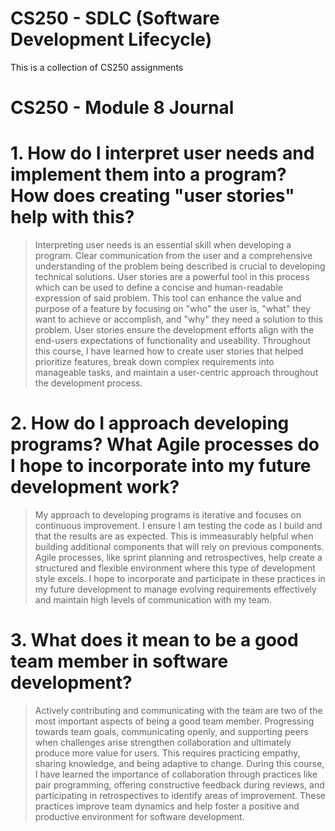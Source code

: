 # CS250 - SDLC (Software Development Lifecycle)
This is a collection of CS250 assignments

# CS250 - Module 8 Journal 

# 1. How do I interpret user needs and implement them into a program? How does creating "user stories" help with this?
> Interpreting user needs is an essential skill when developing a program. Clear communication from the user and a comprehensive understanding of the problem being described is crucial to developing technical solutions. User stories are a powerful tool in this process which can be used to define a concise and human-readable expression of said problem. This tool can enhance the value and purpose of a feature by focusing on "who" the user is, "what" they want to achieve or accomplish, and "why" they need a solution to this problem. User stories ensure the development efforts align with the end-users expectations of functionality and useability.
> Throughout this course, I have learned how to create user stories that helped prioritize features, break down complex requirements into manageable tasks, and maintain a user-centric approach throughout the development process.

 # 2. How do I approach developing programs? What Agile processes do I hope to incorporate into my future development work?
 > My approach to developing programs is iterative and focuses on continuous improvement. I ensure I am testing the code as I build and that the results are as expected. This is immeasurably helpful when building additional components that will rely on previous components. Agile processes, like sprint planning and retrospectives, help create a structured and flexible environment where this type of development style excels. I hope to incorporate and participate in these practices in my future development to manage evolving requirements effectively and maintain high levels of communication with my team.

# 3. What does it mean to be a good team member in software development?
> Actively contributing and communicating with the team are two of the most important aspects of being a good team member. Progressing towards team goals, communicating openly, and supporting peers when challenges arise strengthen collaboration and ultimately produce more value for users. This requires practicing empathy, sharing knowledge, and being adaptive to change. During this course, I have learned the importance of collaboration through practices like pair programming, offering constructive feedback during reviews, and participating in retrospectives to identify areas of improvement. These practices improve team dynamics and help foster a positive and productive environment for software development. 
